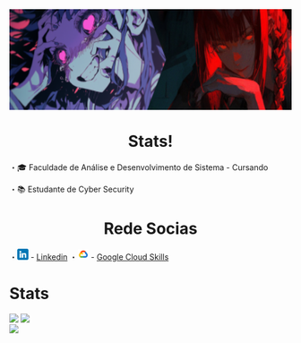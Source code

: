 
<!-- Author: Yora -->
<div align="center"
<p align="center">
<img align="center" height="180" src="./img/teste.png">
</p>
</div>
<div align="center">

# Stats! 

</div>

<p align="width">
 ・🎓 Faculdade de Análise e Desenvolvimento de Sistema - Cursando 

 ・📚 Estudante de Cyber Security 
 
 <p align="center">

 <div align="center">


# Rede Socias

</div>

 ・<img src="./img/linkedin (1).png" width=20x></img> - <a href="linkedin.com/in/fernandogentili/">Linkedin</a>
 ・<img src="./img/icongooglecloud.png" width=20px></img> - <a href="">Google Cloud Skills</a>



# Stats 

<img width=351 src="https://github-readme-stats.vercel.app/api?username=yoraapt&theme=holi&show_icons=true&count_private=true&show_icons=true">
<img width=200 src="https://github-readme-stats.vercel.app/api?username=yoraapt&show_icons=true&theme=holi"/><br>
<img align=hegith width=294 src="https://github-readme-stats.vercel.app/api/top-langs?username=yoraapt&layout=compact&theme=holi&custom_title=Top&nbsp;Languages"/><br>


</div>

<div align="center">

```scala

